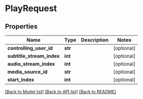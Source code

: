 # PlayRequest

## Properties
Name | Type | Description | Notes
------------ | ------------- | ------------- | -------------
**controlling_user_id** | **str** |  | [optional] 
**subtitle_stream_index** | **int** |  | [optional] 
**audio_stream_index** | **int** |  | [optional] 
**media_source_id** | **str** |  | [optional] 
**start_index** | **int** |  | [optional] 

[[Back to Model list]](../README.md#documentation-for-models) [[Back to API list]](../README.md#documentation-for-api-endpoints) [[Back to README]](../README.md)

